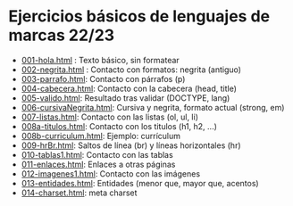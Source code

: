 # Ejercicios básicos de lenguajes de marcas 22/23

- [001-hola.html](001-hola.html) : Texto básico, sin formatear
- [002-negrita.html](002-negrita.html) : Contacto con formatos: negrita (antiguo)
- [003-parrafo.html](003-parrafo.html): Contacto con párrafos (p)
- [004-cabecera.html](004-cabecera.html): Contacto con la cabecera (head, title)
- [005-valido.html](005-valido.html): Resultado tras validar (DOCTYPE, lang)
- [006-cursivaNegrita.html](006-cursivaNegrita.html): Cursiva y negrita, formato actual (strong, em)
- [007-listas.html](007-listas.html): Contacto con las listas (ol, ul, li)
- [008a-titulos.html](008a-titulos.html): Contacto con los titulos (h1, h2, ...)
- [008b-curriculum.html](008b-curriculum.html): Ejemplo: currículum
- [009-hrBr.html](009-hrBr.html): Saltos de línea (br) y líneas horizontales (hr)
- [010-tablas1.html](010-tablas1.html): Contacto con las tablas
- [011-enlaces.html](011-enlaces.html): Enlaces a otras páginas
- [012-imagenes1.html](012-imagenes1.html): Contacto con las imágenes
- [013-entidades.html](013-entidades.html): Entidades (menor que, mayor que, acentos)
- [014-charset.html](014-charset.html): meta charset
